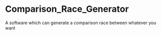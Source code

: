 # Comparison_Race_Generator
A software which can generate a comparison race between whatever you want
